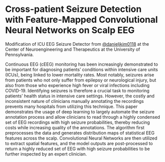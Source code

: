 # Cross-patient Seizure Detection with Feature-Mapped Convolutional Neural Networks on Scalp EEG
Modification of ICU EEG Seizure Detector from [@danieljkim0118](https://github.com/danieljkim0118) at the Center of Neuroengineering and Therapeutics at the University of Pennsylvania.

Continuous EEG (cEEG) monitoring has been increasingly demonstrated to be important for diagnosing patients’ conditions within intensive care units (ICUs), 
being linked to lower mortality rates. Most notably, seizures arise from patients who not only suffer from epilepsy or neurological injury, but also from 
those who experience high fever or viral infections including COVID-19. Identifying seizures is therefore a crucial task to monitoring patients’ health status 
in intensive care settings. However, the costly and inconsistent nature of clinicians manually annotating the recordings prevents many hospitals from utilizing 
this technique. This paper demonstrates the usage of deep learning to largely automate the seizure annotation process and allow clinicians to read through a 
highly condensed set of EEG recordings with high seizure probabilities, thereby reducing costs while increasing quality of the annotations. The algorithm first 
preprocesses the data and generates distribution maps of statistical EEG features across the scalp. Convolutional Neural Networks are then utilized to extract 
spatial features, and the model outputs are post-processed to return a highly reduced set of EEG with high seizure probabilities to be further inspected by an 
expert clinician.
